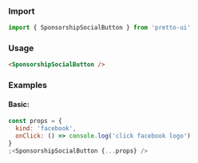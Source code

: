 ### Import

```js static
import { SponsorshipSocialButton } from 'pretto-ui'
```

### Usage

```html
<SponsorshipSocialButton />
```

### Examples

#### Basic:

```jsx
const props = {
  kind: 'facebook',
  onClick: () => console.log('click facebook logo')
}
;<SponsorshipSocialButton {...props} />
```
